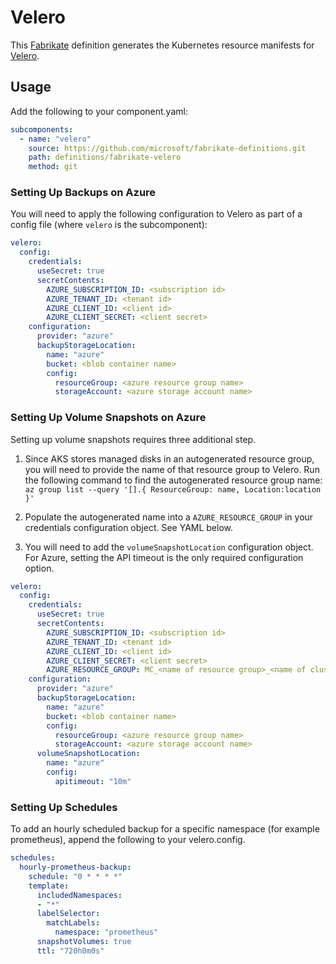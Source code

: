 # Velero

This [Fabrikate](https://github.com/microsoft/fabrikate) definition generates the Kubernetes resource manifests for [Velero](https://github.com/heptio/velero).

## Usage

Add the following to your component.yaml:

```yaml
subcomponents:
  - name: "velero"
    source: https://github.com/microsoft/fabrikate-definitions.git
    path: definitions/fabrikate-velero
    method: git
```

### Setting Up Backups on Azure

You will need to apply the following configuration to Velero as part of a config file (where `velero` is the subcomponent):

```yaml
velero:
  config:
    credentials:
      useSecret: true
      secretContents:
        AZURE_SUBSCRIPTION_ID: <subscription id>
        AZURE_TENANT_ID: <tenant id>
        AZURE_CLIENT_ID: <client id>
        AZURE_CLIENT_SECRET: <client secret>
    configuration:
      provider: "azure"
      backupStorageLocation:
        name: "azure"
        bucket: <blob container name>
        config:
          resourceGroup: <azure resource group name>
          storageAccount: <azure storage account name>
```

### Setting Up Volume Snapshots on Azure

Setting up volume snapshots requires three additional step.

1. Since AKS stores managed disks in an autogenerated resource group, you will need to provide the name of that resource group to Velero. Run the following command to find the autogenerated resource group name:
`az group list --query '[].{ ResourceGroup: name, Location:location }'`

2. Populate the autogenerated name into a `AZURE_RESOURCE_GROUP` in your credentials configuration object. See YAML below.

3. You will need to add the `volumeSnapshotLocation` configuration object. For Azure, setting the API timeout is the only required configuration option.

```yaml
velero:
  config:
    credentials:
      useSecret: true
      secretContents:
        AZURE_SUBSCRIPTION_ID: <subscription id>
        AZURE_TENANT_ID: <tenant id>
        AZURE_CLIENT_ID: <client id>
        AZURE_CLIENT_SECRET: <client secret>
        AZURE_RESOURCE_GROUP: MC_<name of resource group>_<name of cluster>_<region>
    configuration:
      provider: "azure"
      backupStorageLocation:
        name: "azure"
        bucket: <blob container name>
        config:
          resourceGroup: <azure resource group name>
          storageAccount: <azure storage account name>
      volumeSnapshotLocation:
        name: "azure"
        config:
          apitimeout: "10m"
```

### Setting Up Schedules

To add an hourly scheduled backup for a specific namespace (for example prometheus), append the following to your velero.config.

```yaml
schedules:
  hourly-prometheus-backup:
    schedule: "0 * * * *"
    template:
      includedNamespaces:
      - "*"
      labelSelector:
        matchLabels:
          namespace: "prometheus"
      snapshotVolumes: true
      ttl: "720h0m0s"
```
